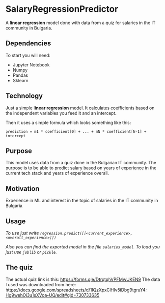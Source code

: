 # SalaryRegressionPredictor
A <b>linear regression</b> model done with data from a quiz for salaries in the IT community in Bulgaria.

## Dependencies
To start you will need:
* Jupyter Notebook
* Numpy
* Pandas
* Sklearn

## Technology
Just a simple <b>linear regression</b> model. It calculates coefficients based on the independent variables you feed it and an intercept.

Then it uses a simple formula which looks something like this:

`prediction = m1 * coefficient[0] + ... + mN * coefficient[N-1] + intercept`

## Purpose
This model uses data from a quiz done in the Bulgarian IT community. The purpose is to be able to predict salary based on years of experience in the current tech stack and years of experience overall.

## Motivation
Experience in ML and interest in the topic of salaries in the IT community in Bulgaria.

## Usage
_To use just write `regression.predict([[<current_experience>, <overall_experience>]])`_

_Also you can find the exported model in the file `salaries_model`. To load you just use `joblib` or `pickle`._

## The quiz
The actual quiz link is this: https://forms.gle/DtrqtqhVPFMwUKEN9
The data I used was downloaded from here: https://docs.google.com/spreadsheets/d/1IQzXpxClHIv5iDbg9tgruY4-Hg9wehOj3u1sXVoa-UQ/edit#gid=730733635
